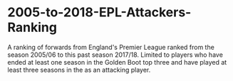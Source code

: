 # 2005-to-2018-EPL-Attackers-Ranking
A ranking of forwards from England's Premier League ranked from the season 2005/06 to this past season 2017/18. Limited to players who have ended at least one season in the Golden Boot top three and have played at least three seasons in the as an attacking player. 
